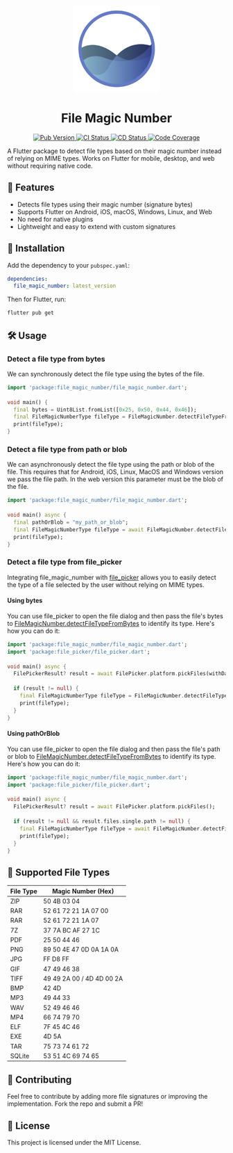 <p align="center">
  <a href="https://pub.dev/packages/file_magic_number">
    <img src="https://raw.githubusercontent.com/vicajilau/file_magic_number/main/.github/assets/file_magic_number.png" height="200" alt="File Magic Number Logo">
  </a>
  <h1 align="center">File Magic Number</h1>
</p>

<p align="center">
  <a href="https://pub.dev/packages/file_magic_number">
    <img src="https://img.shields.io/pub/v/file_magic_number?label=pub.dev&labelColor=333940&logo=dart" alt="Pub Version">
  </a>
  <a href="https://github.com/vicajilau/file_magic_number/actions/workflows/dart_analyze_unit_test.yml">
    <img src="https://img.shields.io/github/actions/workflow/status/vicajilau/file_magic_number/dart_analyze_unit_test.yml?branch=main&label=CI&labelColor=333940&logo=github" alt="CI Status">
  </a>
  <a href="https://github.com/vicajilau/pdf_combiner/actions/workflows/publish_pub_dev.yml">
    <img src="https://img.shields.io/github/actions/workflow/status/vicajilau/file_magic_number/publish_pub_dev.yml?label=CD&labelColor=333940&logo=github" alt="CD Status">
  </a>
  <a href="https://codecov.io/gh/vicajilau/file_magic_number">
    <img src="https://img.shields.io/codecov/c/github/vicajilau/file_magic_number?logo=codecov&logoColor=fff&labelColor=333940" alt="Code Coverage">
  </a>
</p>

A Flutter package to detect file types based on their magic number instead of relying on MIME types. Works on Flutter for mobile, desktop, and web without requiring native code.

## 🚀 Features
- Detects file types using their magic number (signature bytes)
- Supports Flutter on Android, iOS, macOS, Windows, Linux, and Web
- No need for native plugins
- Lightweight and easy to extend with custom signatures

## 📌 Installation
Add the dependency to your `pubspec.yaml`:

```yaml
dependencies:
  file_magic_number: latest_version
```

Then for Flutter, run:
```sh
flutter pub get
```

## 🛠️ Usage

### Detect a file type from bytes
We can synchronously detect the file type using the bytes of the file.
```dart
import 'package:file_magic_number/file_magic_number.dart';

void main() {
  final bytes = Uint8List.fromList([0x25, 0x50, 0x44, 0x46]);
  final FileMagicNumberType fileType = FileMagicNumber.detectFileTypeFromBytes(bytes);
  print(fileType);
}
```

### Detect a file type from path or blob
We can asynchronously detect the file type using the path or blob of the file. 
This requires that for Android, iOS, Linux, MacOS and Windows version we pass the file path. 
In the web version this parameter must be the blob of the file.
```dart
import 'package:file_magic_number/file_magic_number.dart';

void main() async {
  final pathOrBlob = "my_path_or_blob";
  final FileMagicNumberType fileType = await FileMagicNumber.detectFileTypeFromPathOrBlob(pathOrBlob);
  print(fileType);
}
```

### Detect a file type from file_picker
Integrating file_magic_number with [file_picker](https://pub.dev/packages/file_picker) allows you to easily detect the type of a file selected by the user without relying on MIME types.

#### Using bytes
You can use file_picker to open the file dialog and then pass the file's bytes to [FileMagicNumber.detectFileTypeFromBytes](https://github.com/vicajilau/file_magic_number/blob/main/lib/file_magic_number_type.dart) to identify its type.
Here's how you can do it:
```dart
import 'package:file_magic_number/file_magic_number.dart';
import 'package:file_picker/file_picker.dart';

void main() async {
  FilePickerResult? result = await FilePicker.platform.pickFiles(withData: true);

  if (result != null) {
    final FileMagicNumberType fileType = FileMagicNumber.detectFileTypeFromBytes(result.files.single.bytes);
    print(fileType);
  }
}
```

#### Using pathOrBlob
You can use file_picker to open the file dialog and then pass the file's path or blob to [FileMagicNumber.detectFileTypeFromBytes](https://github.com/vicajilau/file_magic_number/blob/main/lib/file_magic_number_type.dart) to identify its type.
Here's how you can do it:
```dart
import 'package:file_magic_number/file_magic_number.dart';
import 'package:file_picker/file_picker.dart';

void main() async {
  FilePickerResult? result = await FilePicker.platform.pickFiles();

  if (result != null && result.files.single.path != null) {
    final FileMagicNumberType fileType = await FileMagicNumber.detectFileTypeFromPathOrBlob(result.files.single.path!);
    print(fileType);
  }
}
```

## 🎯 Supported File Types
| File Type | Magic Number (Hex)        |
|-----------|---------------------------|
| ZIP       | 50 4B 03 04               |
| RAR       | 52 61 72 21 1A 07 00      |
| RAR       | 52 61 72 21 1A 07         |
| 7Z        | 37 7A BC AF 27 1C         |
| PDF       | 25 50 44 46               |
| PNG       | 89 50 4E 47 0D 0A 1A 0A   |
| JPG       | FF D8 FF                  |
| GIF       | 47 49 46 38               |
| TIFF      | 49 49 2A 00 / 4D 4D 00 2A |
| BMP       | 42 4D                     |
| MP3       | 49 44 33                  |
| WAV       | 52 49 46 46               |
| MP4       | 66 74 79 70               |
| ELF       | 7F 45 4C 46               |
| EXE       | 4D 5A                     |
| TAR       | 75 73 74 61 72            |
| SQLite    | 53 51 4C 69 74 65         |

## 📌 Contributing
Feel free to contribute by adding more file signatures or improving the implementation. Fork the repo and submit a PR!

## 📜 License
This project is licensed under the MIT License.